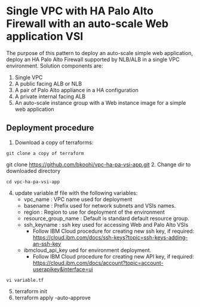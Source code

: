 # Single VPC with HA Palo Alto Firewall with an auto-scale Web application VSI
The purpose of this pattern to deploy an auto-scale simple web application, deploy an HA Palo Alto Firewall supported by NLB/ALB in a single VPC environment.
Solution components are:
1. Single VPC
2. A public facing ALB or NLB
3. A pair of Palo Alto appliance in a HA configuration
4. A private internal facing ALB
5. An auto-scale instance group with a Web instance image for a simple web application


## Deployment procedure
1. Download a copy of terraforms:
```
git clone a copy of terraform
```
git clone https://github.com/bkoohi/vpc-ha-pa-vsi-app.git
2. Change dir to downloaded directory
```
cd vpc-ha-pa-vsi-app
```
4. update variable.tf file with the following variables:
   - vpc_name : VPC name used for deployment 
   - basename : Prefix used for network subnets and VSIs names.
   - region   : Region to use for deployment of the environment
   - resource_group_name : Default is standard default resource group.
   - ssh_keyname : ssh key used for accessing Web and Palo Alto VSIs 
      - Follow IBM Cloud procedure for creating new ssh key, if required: https://cloud.ibm.com/docs/ssh-keys?topic=ssh-keys-adding-an-ssh-key
   - ibmcloud_api_key ued for environment deployment. 
      - Follow IBM Cloud procedure for creating new API key, if required: https://cloud.ibm.com/docs/account?topic=account-userapikey&interface=ui
   
```
vi variable.tf
```

5. terraform init
6. terraform apply -auto-approve 
